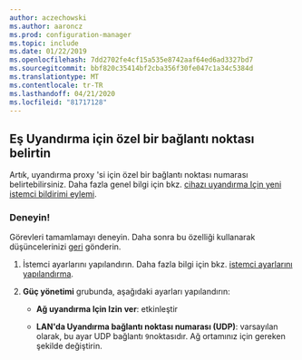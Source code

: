 ```yaml
---
author: aczechowski
ms.author: aaroncz
ms.prod: configuration-manager
ms.topic: include
ms.date: 01/22/2019
ms.openlocfilehash: 7dd2702fe4cf15a535e8742aaf64ed6ad3327bd7
ms.sourcegitcommit: bbf820c35414bf2cba356f30fe047c1a34c5384d
ms.translationtype: MT
ms.contentlocale: tr-TR
ms.lasthandoff: 04/21/2020
ms.locfileid: "81717128"
---
```

## <a name="specify-a-custom-port-for-peer-wakeup"></a><a name="bkmk_sleep"></a>Eş Uyandırma için özel bir bağlantı noktası belirtin
<!--3605925-->

Artık, uyandırma proxy 'si için özel bir bağlantı noktası numarası belirtebilirsiniz. Daha fazla genel bilgi için bkz. [cihazı uyandırma Için yeni istemci bildirimi eylemi](../../../capabilities-in-technical-preview-1810.md#bkmk_wakeup).


### <a name="try-it-out"></a>Deneyin!

Görevleri tamamlamayı deneyin. Daha sonra bu özelliği kullanarak düşüncelerinizi [geri](../../../../understand/find-help.md#product-feedback) gönderin.

1. İstemci ayarlarını yapılandırın. Daha fazla bilgi için bkz. [istemci ayarlarını yapılandırma](../../../../clients/deploy/configure-client-settings.md).  

2. **Güç yönetimi** grubunda, aşağıdaki ayarları yapılandırın:  

    - **Ağ uyandırma Için Izin ver**: etkinleştir  

    - **LAN'da Uyandırma bağlantı noktası numarası (UDP)**: varsayılan olarak, bu ayar UDP bağlantı `9`noktasıdır. Ağ ortamınız için gereken şekilde değiştirin.  

